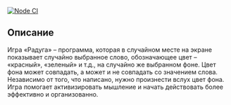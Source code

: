 [![Node CI](https://github.com/AlexBalykin/Rainbow/workflows/Node%20CI/badge.svg)](https://github.com/AlexBalykin/Rainbow/actions)

## Описание
Игра «Радуга» – программа, которая в случайном месте на экране показывает случайно выбранное слово, обозначающее цвет – «красный», «зеленый» и т.д., на случайно же выбранном фоне. Цвет фона может совпадать, а может и не совпадать со значением слова. Независимо от того, что написано, нужно произнести вслух цвет фона. Игра помогает активизировать мышление и начать действовать более эффективно и организованно.